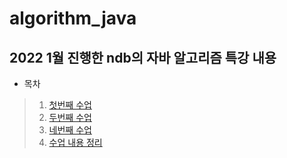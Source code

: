 algorithm_java
=================================
2022 1월 진행한 ndb의 자바 알고리즘 특강 내용 
-----------------------------------
- 목차
> 1. [첫번째 수업](https://github.com/lijahong/algorithm_java/tree/main/first_study)
> 2. [두번째 수업](https://github.com/lijahong/algorithm_java/tree/main/second_study)
> 3. [네번째 수업](https://github.com/lijahong/algorithm_java/tree/main/Four_study)
> 4. [수업 내용 정리](https://github.com/lijahong/algorithm_java/tree/main/Study_wordfile)
